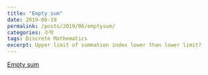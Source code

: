 ```yaml
---
title: "Empty sum"
date: 2019-06-19
permalink: /posts/2019/06/emptysum/
categories: 수학
tags: Discrete Mathematics
excerpt: Upper limit of summation index lower than lower limit?
---
```

[Empty sum](https://math.stackexchange.com/questions/35080/upper-limit-of-summation-index-lower-than-lower-limit)
